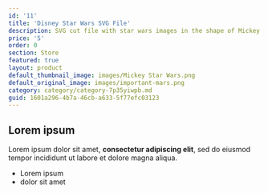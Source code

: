 ```yaml
---
id: '11'
title: 'Disney Star Wars SVG File'
description: SVG cut file with star wars images in the shape of Mickey Ears
price: '5'
order: 0
section: Store
featured: true
layout: product
default_thumbnail_image: images/Mickey Star Wars.png
default_original_image: images/important-mars.png
category: category/category-7p35yiwpb.md
guid: 1601a296-4b7a-46cb-a633-5f77efc03123
---
```

## Lorem ipsum

Lorem ipsum dolor sit amet, **consectetur adipiscing elit**, sed do eiusmod tempor incididunt ut labore et dolore magna aliqua.

- Lorem ipsum
- dolor sit amet

